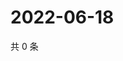 # 2022-06-18

共 0 条

<!-- BEGIN WEIBO -->
<!-- 最后更新时间 Sat Jun 18 2022 22:13:46 GMT+0800 (China Standard Time) -->

<!-- END WEIBO -->
